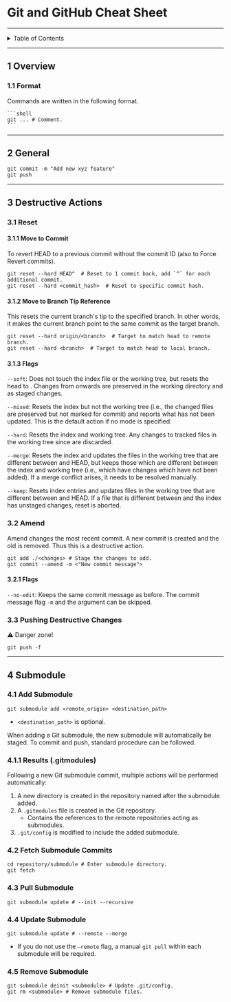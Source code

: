 # Git and GitHub Cheat Sheet

---

<details markdown="1">
  <summary>Table of Contents</summary>

- [1 Overview](#1-Overview)
- [2 General](#2-general)
- [3 Destructive Actions](#3-destructive-actions)
    - [3.1 Reset](#31-reset)
        - [3.1.1 Move to Commit](#311-move-to-commit)
        - [3.1.2 Move to Branch Tip Reference](#312-move-to-branch-tip-reference)
        - [3.1.3 Flags](#313-flags)
    - [3.2 Amend](#32-amend)
        - [3.2.1 Flags](#321-flags)
    - [3.3 Pushing Destructive Changes](#33-pushing-destructive-changes)
- [4 Submodule](#411-results-gitmodules)
    - [4.1 Add Submodule](#41-add-submodule)
        - [4.1.1 Results (.gitmodules)](#411-results-gitmodules)
    - [4.2 Fetch Submodule Commits](#42-fetch-submodule-commits)
    - [4.3 Pull Submodule](#43-pull-submodule)
    - [4.4 Update Submodule](#44-update-submodule)
    - [4.5 Remove Submodule](#45-remove-submodule)

</details>

---

## 1 Overview

### 1.1 Format

Commands are written in the following format.

````
```shell
git ... # Comment.
```
````

---

## 2 General

```shell
git commit -m "Add new xyz feature"
git push
```

---

## 3 Destructive Actions

### 3.1 Reset

#### 3.1.1 Move to Commit

To revert HEAD to a previous commit without the commit ID (also to Force Revert
commits).

```shell
git reset --hard HEAD^  # Reset to 1 commit back, add `^` for each additional commit.
git reset --hard <commit_hash>  # Reset to specific commit hash.
```

#### 3.1.2 Move to Branch Tip Reference

This resets the current branch's tip to the specified branch. In other words, it
makes the current branch point to the same commit as the target branch.

```shell
git reset --hard origin/<branch>  # Target to match head to remote branch.
git reset --hard <branch>  # Target to match head to local branch.
```

#### 3.1.3 Flags

`--soft`: Does not touch the index file or the working tree, but resets the head
to <commit>. Changes from <commit> onwards are preserved in the working
directory and as staged changes.

`--mixed`: Resets the index but not the working tree (i.e., the changed files
are preserved but not marked for commit) and reports what has not been updated.
This is the default action if no mode is specified.

`--hard`: Resets the index and working tree. Any changes to tracked files in the
working tree since <commit> are discarded.

`--merge`: Resets the index and updates the files in the working tree that are
different between <commit> and HEAD, but keeps those which are different between
the index and working tree (i.e., which have changes which have not been added).
If a merge conflict arises, it needs to be resolved manually.

`--keep`: Resets index entries and updates files in the working tree that are
different between <commit> and HEAD. If a file that is different between
<commit> and the index has unstaged changes, reset is aborted.

### 3.2 Amend

Amend changes the most recent commit. A new commit is created and the old is
removed. Thus this is a destructive action.

```shell
git add ./<changes> # Stage the changes to add.
git commit --amend -m <"New commit message">
```

#### 3.2.1 Flags

`--no-edit`: Keeps the same commit message as before. The commit message
flag `-m` and the argument can be skipped.

### 3.3 Pushing Destructive Changes

⚠️ Danger zone!

```shell
git push -f
```

---

## 4 Submodule

### 4.1 Add Submodule

```shell
git submodule add <remote_origin> <destination_path>
```

- `<destination_path>` is optional.

When adding a Git submodule, the new submodule will automatically be
staged. To commit and push, standard procedure can be followed.

### 4.1.1 Results (.gitmodules)

Following a new Git submodule commit, multiple actions will be performed
automatically:

1. A new directory is created in the repository named after the submodule added.
2. A `.gitmodules` file is created in the Git repository.
    - Contains the references to the remote repositories acting as submodules.
3. `.git/config` is modified to include the added submodule.

### 4.2 Fetch Submodule Commits

```shell
cd repository/submodule # Enter submodule directory.
git fetch
```

### 4.3 Pull Submodule

```shell
git submodule update # --init --recursive
```

### 4.4 Update Submodule

```shell
git submodule update # --remote --merge
```

- If you do not use the `–remote` flag, a manual `git pull` within each
  submodule will be required.

### 4.5 Remove Submodule

```shell
git submodule deinit <submodule> # Update .git/config.
git rm <submodule> # Remove submodule files.
```
